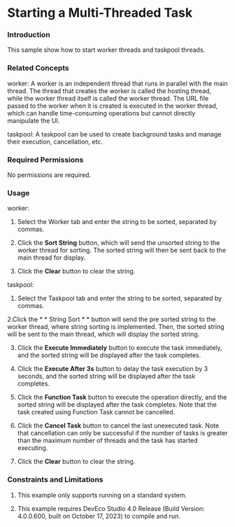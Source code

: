 # Starting a Multi-Threaded Task


### Introduction

This sample show how to start worker threads and taskpool threads.

### Related Concepts

worker: A worker is an independent thread that runs in parallel with the main thread. The thread that creates the worker is called the hosting thread, while the worker thread itself is called the worker thread. The URL file passed to the worker when it is created is executed in the worker thread, which can handle time-consuming operations but cannot directly manipulate the UI.

taskpool: A taskpool can be used to create background tasks and manage their execution, cancellation, etc.

### Required Permissions

No permissions are required.

### Usage

worker:

1. Select the Worker tab and enter the string to be sorted, separated by commas.

2. Click the **Sort String** button, which will send the unsorted string to the worker thread for sorting. The sorted string will then be sent back to the main thread for display.

3. Click the **Clear** button to clear the string.

taskpool:

1. Select the Taskpool tab and enter the string to be sorted, separated by commas.

2.Click the * * String Sort * * button will send the pre sorted string to the worker thread, where string sorting is implemented. Then, the sorted string will be sent to the main thread, which will display the sorted string.

3. Click the **Execute Immediately** button to execute the task immediately, and the sorted string will be displayed after the task completes.

4. Click the **Execute After 3s** button to delay the task execution by 3 seconds, and the sorted string will be displayed after the task completes.

5. Click the **Function Task** button to execute the operation directly, and the sorted string will be displayed after the task completes. Note that the task created using Function Task cannot be cancelled.

6. Click the **Cancel Task** button to cancel the last unexecuted task. Note that cancellation can only be successful if the number of tasks is greater than the maximum number of threads and the task has started executing.

7. Click the **Clear** button to clear the string.

### Constraints and Limitations

1. This example only supports running on a standard system.

2. This example requires DevEco Studio 4.0 Release (Build Version: 4.0.0.600, built on October 17, 2023) to compile and run.
